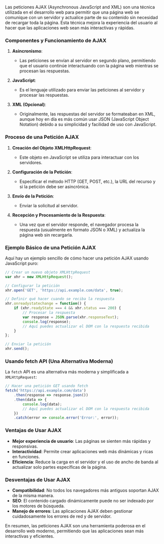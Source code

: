 Las peticiones AJAX (Asynchronous JavaScript and XML) son una técnica utilizada en el desarrollo web para permitir que una página web se comunique con un servidor y actualice parte de su contenido sin necesidad de recargar toda la página. Esta técnica mejora la experiencia del usuario al hacer que las aplicaciones web sean más interactivas y rápidas.

### Componentes y Funcionamiento de AJAX

1. **Asincronismo**:
   - Las peticiones se envían al servidor en segundo plano, permitiendo que el usuario continúe interactuando con la página web mientras se procesan las respuestas.

2. **JavaScript**:
   - Es el lenguaje utilizado para enviar las peticiones al servidor y procesar las respuestas.

3. **XML (Opcional)**:
   - Originalmente, las respuestas del servidor se formateaban en XML, aunque hoy en día es más común usar JSON (JavaScript Object Notation) debido a su simplicidad y facilidad de uso con JavaScript.

### Proceso de una Petición AJAX

1. **Creación del Objeto XMLHttpRequest**:
   - Este objeto en JavaScript se utiliza para interactuar con los servidores.

2. **Configuración de la Petición**:
   - Especificar el método HTTP (GET, POST, etc.), la URL del recurso y si la petición debe ser asincrónica.

3. **Envío de la Petición**:
   - Enviar la solicitud al servidor.

4. **Recepción y Procesamiento de la Respuesta**:
   - Una vez que el servidor responde, el navegador procesa la respuesta (usualmente en formato JSON o XML) y actualiza la página web sin recargarla.

### Ejemplo Básico de una Petición AJAX

Aquí hay un ejemplo sencillo de cómo hacer una petición AJAX usando JavaScript puro:

```javascript
// Crear un nuevo objeto XMLHttpRequest
var xhr = new XMLHttpRequest();

// Configurar la petición
xhr.open('GET', 'https://api.example.com/data', true);

// Definir qué hacer cuando se reciba la respuesta
xhr.onreadystatechange = function() {
    if (xhr.readyState === 4 && xhr.status === 200) {
        // Procesar la respuesta
        var response = JSON.parse(xhr.responseText);
        console.log(response);
        // Aquí puedes actualizar el DOM con la respuesta recibida
    }
};

// Enviar la petición
xhr.send();
```

### Usando fetch API (Una Alternativa Moderna)

La `fetch` API es una alternativa más moderna y simplificada a `XMLHttpRequest`:

```javascript
// Hacer una petición GET usando fetch
fetch('https://api.example.com/data')
    .then(response => response.json())
    .then(data => {
        console.log(data);
        // Aquí puedes actualizar el DOM con la respuesta recibida
    })
    .catch(error => console.error('Error:', error));
```

### Ventajas de Usar AJAX

- **Mejor experiencia de usuario**: Las páginas se sienten más rápidas y responsivas.
- **Interactividad**: Permite crear aplicaciones web más dinámicas y ricas en funciones.
- **Eficiencia**: Reduce la carga en el servidor y el uso de ancho de banda al actualizar solo partes específicas de la página.

### Desventajas de Usar AJAX

- **Compatibilidad**: No todos los navegadores más antiguos soportan AJAX de la misma manera.
- **SEO**: El contenido cargado dinámicamente puede no ser indexado por los motores de búsqueda.
- **Manejo de errores**: Las aplicaciones AJAX deben gestionar cuidadosamente los errores de red y de servidor.

En resumen, las peticiones AJAX son una herramienta poderosa en el desarrollo web moderno, permitiendo que las aplicaciones sean más interactivas y eficientes.